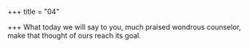 +++
title = "04"

+++
What today we will say to you, much praised wondrous counselor, make that thought of ours reach its goal.  